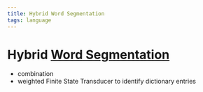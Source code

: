 ```yaml
---
title: Hybrid Word Segmentation
tags: language
---
```


# Hybrid [Word Segmentation](Word%20Segmentation.md)
- combination
- weighted Finite State Transducer to identify dictionary entries
















































































